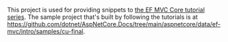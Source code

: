 This project is used for providing snippets to [the EF MVC Core tutorial series](https://learn.microsoft.com/aspnet/core/data/ef-mvc/intro). The sample project that's built by following the tutorials is at https://github.com/dotnet/AspNetCore.Docs/tree/main/aspnetcore/data/ef-mvc/intro/samples/cu-final.
